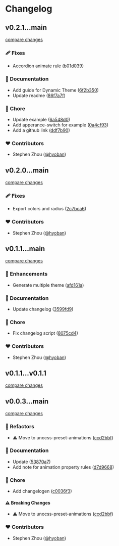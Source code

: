 # Changelog

## v0.2.1...main

[compare changes](https://github.com/hyoban/unocss-preset-shadcn/compare/v0.2.1...main)

### 🩹 Fixes

- Accordion animate rule ([b01d039](https://github.com/hyoban/unocss-preset-shadcn/commit/b01d039))

### 📖 Documentation

- Add guide for Dynamic Theme ([6f2b350](https://github.com/hyoban/unocss-preset-shadcn/commit/6f2b350))
- Update readme ([86f7a7f](https://github.com/hyoban/unocss-preset-shadcn/commit/86f7a7f))

### 🏡 Chore

- Update example ([6a548d0](https://github.com/hyoban/unocss-preset-shadcn/commit/6a548d0))
- Add apperance-switch for example ([0a4cf93](https://github.com/hyoban/unocss-preset-shadcn/commit/0a4cf93))
- Add a github link ([ddf7b90](https://github.com/hyoban/unocss-preset-shadcn/commit/ddf7b90))

### ❤️ Contributors

- Stephen Zhou ([@hyoban](http://github.com/hyoban))

## v0.2.0...main

[compare changes](https://github.com/hyoban/unocss-preset-shadcn/compare/v0.2.0...main)

### 🩹 Fixes

- Export colors and radius ([2c7bca6](https://github.com/hyoban/unocss-preset-shadcn/commit/2c7bca6))

### ❤️ Contributors

- Stephen Zhou ([@hyoban](http://github.com/hyoban))

## v0.1.1...main

[compare changes](https://github.com/hyoban/unocss-preset-shadcn/compare/v0.1.1...main)

### 🚀 Enhancements

- Generate multiple theme ([afd161a](https://github.com/hyoban/unocss-preset-shadcn/commit/afd161a))

### 📖 Documentation

- Update changelog ([3599fd9](https://github.com/hyoban/unocss-preset-shadcn/commit/3599fd9))

### 🏡 Chore

- Fix changelog script ([8075cd4](https://github.com/hyoban/unocss-preset-shadcn/commit/8075cd4))

### ❤️ Contributors

- Stephen Zhou ([@hyoban](http://github.com/hyoban))

## v0.1.1...v0.1.1

[compare changes](https://github.com/hyoban/unocss-preset-shadcn/compare/v0.1.1...v0.1.1)

## v0.0.3...main

[compare changes](https://github.com/hyoban/unocss-preset-shadcn/compare/v0.0.3...main)

### 💅 Refactors

- ⚠️ Move to unocss-preset-animations ([ccd2bbf](https://github.com/hyoban/unocss-preset-shadcn/commit/ccd2bbf))

### 📖 Documentation

- Update ([53870a7](https://github.com/hyoban/unocss-preset-shadcn/commit/53870a7))
- Add note for animation property rules ([d7d9668](https://github.com/hyoban/unocss-preset-shadcn/commit/d7d9668))

### 🏡 Chore

- Add changelogen ([c0036f3](https://github.com/hyoban/unocss-preset-shadcn/commit/c0036f3))

#### ⚠️ Breaking Changes

- ⚠️ Move to unocss-preset-animations ([ccd2bbf](https://github.com/hyoban/unocss-preset-shadcn/commit/ccd2bbf))

### ❤️ Contributors

- Stephen Zhou ([@hyoban](http://github.com/hyoban))
